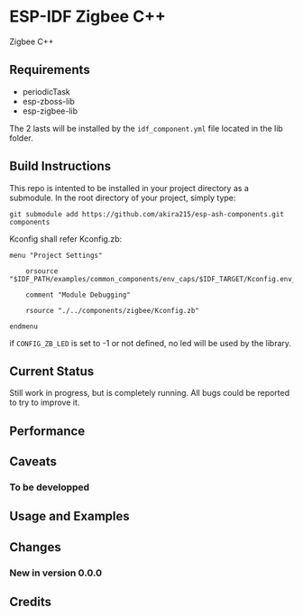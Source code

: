 # ESP-IDF Zigbee C++

Zigbee C++ 

## Requirements

- periodicTask
- esp-zboss-lib
- esp-zigbee-lib

The 2 lasts will be installed by the `idf_component.yml` file located in the lib folder.



## Build Instructions

This repo is intented to be installed in your project directory as a submodule. In the root directory of your project, simply type:
```
git submodule add https://github.com/akira215/esp-ash-components.git components
```


Kconfig shall refer Kconfig.zb:
```
menu "Project Settings"
    
    orsource "$IDF_PATH/examples/common_components/env_caps/$IDF_TARGET/Kconfig.env_caps"

    comment "Module Debugging"

    rsource "./../components/zigbee/Kconfig.zb"
    
endmenu
```

if `CONFIG_ZB_LED` is set to -1 or not defined, no led will be used by the library.


## Current Status

Still work in progress, but is completely running. All bugs 
could be reported to try to improve it.

## Performance



## Caveats

### To be developped



## Usage and Examples



## Changes

### New in version 0.0.0


## Credits


